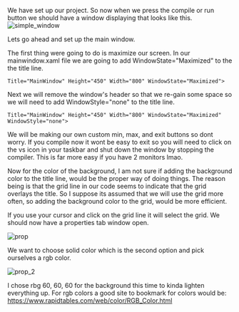 We have set up our project. So now when we press the compile or run button we should have a window displaying that looks like this.
![simple_window](https://github.com/ravenleeblack/Illeshian-Ide/assets/76606152/003f135f-4c64-47b1-8715-96fb86282b15)

Lets go ahead and set up the main window. 

The first thing were going to do is maximize our screen. In our mainwindow.xaml file we are going to add WindowState="Maximized" to the the title line.

    Title="MainWindow" Height="450" Width="800" WindowState="Maximized">

Next we will remove the window's header so that we re-gain some space so we will need to add WindowStyle="none" to the title line.

    Title="MainWindow" Height="450" Width="800" WindowState="Maximized" WindowStyle="none">

We will be making our own custom min, max, and exit buttons so dont worry. If you compile now it wont be easy to exit so you will need to click on the vs icon in your taskbar and shut down the window by stopping the compiler. This is far more easy if you have 2 monitors lmao.

Now for the color of the background, I am not sure if adding the background color to the title line, would be the proper way of doing things. The reason being is that the grid line in our code seems to indicate that the grid overlays the title. So I suppose its assumed that we will use the grid more often, so adding the background color to the grid, would be more efficient.

If you use your cursor and click on the grid line it will select the grid. We should now have a properties tab window open.

![prop](https://github.com/ravenleeblack/Illeshian-Ide/assets/76606152/f4938c84-51d0-4940-aa7c-64c4bd594100)

We want to choose solid color which is the second option and pick ourselves a rgb color.

![prop_2](https://github.com/ravenleeblack/Illeshian-Ide/assets/76606152/ccb62dfa-9963-44bb-a358-c9e80446a021)

I chose rbg 60, 60, 60 for the background this time to kinda lighten everything up. For rgb colors a good site to bookmark for colors would be:
https://www.rapidtables.com/web/color/RGB_Color.html




